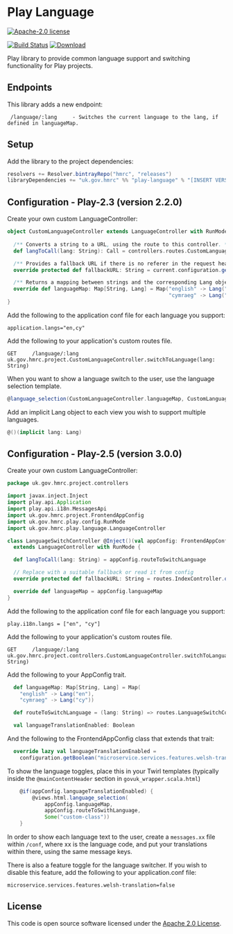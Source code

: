 # Play Language

[![Apache-2.0 license](http://img.shields.io/badge/license-Apache-brightgreen.svg)](http://www.apache.org/licenses/LICENSE-2.0.html)

[![Build Status](https://travis-ci.org/hmrc/play-language.svg)](https://travis-ci.org/hmrc/play-language) [![Download](https://api.bintray.com/packages/hmrc/releases/play-language/images/download.svg)](https://bintray.com/hmrc/releases/play-language/_latestVersion)

Play library to provide common language support and switching functionality for Play projects.

## Endpoints

This library adds a new endpoint:

```
 /language/:lang     - Switches the current language to the lang, if defined in languageMap.
```

## Setup

Add the library to the project dependencies:

``` scala
resolvers += Resolver.bintrayRepo("hmrc", "releases")
libraryDependencies += "uk.gov.hmrc" %% "play-language" % "[INSERT VERSION]"
```

## Configuration - Play-2.3 (version 2.2.0)

Create your own custom LanguageController:

``` scala
object CustomLanguageController extends LanguageController with RunMode {
  
  /** Converts a string to a URL, using the route to this controller. **/
  def langToCall(lang: String): Call = controllers.routes.CustomLanguageController.switchToLanguage(lang)

  /** Provides a fallback URL if there is no referer in the request header. **/
  override protected def fallbackURL: String = current.configuration.getString(s"$env.language.fallbackUrl").getOrElse("/")

  /** Returns a mapping between strings and the corresponding Lang object. **/
  override def languageMap: Map[String, Lang] = Map("english" -> Lang("en"),
                                                    "cymraeg" -> Lang("cy-GB"))
}
```

Add the following to the application conf file for each language you support:

```
application.langs="en,cy"
```

Add the following to your application's custom routes file. 

```
GET     /language/:lang       uk.gov.hmrc.project.CustomLanguageController.switchToLanguage(lang: String)
```

When you want to show a language switch to the user, use the language selection template.

``` scala
@language_selection(CustomLanguageController.languageMap, CustomLanguageController.langToCall, Some("custom-class"))
```

Add an implicit Lang object to each view you wish to support multiple languages.

``` scala
@()(implicit lang: Lang)
```

## Configuration - Play-2.5 (version 3.0.0)

Create your own custom LanguageController:

``` scala
package uk.gov.hmrc.project.controllers

import javax.inject.Inject
import play.api.Application
import play.api.i18n.MessagesApi
import uk.gov.hmrc.project.FrontendAppConfig
import uk.gov.hmrc.play.config.RunMode
import uk.gov.hmrc.play.language.LanguageController

class LanguageSwitchController @Inject()(val appConfig: FrontendAppConfig, override implicit val messagesApi: MessagesApi, implicit val app: Application)
  extends LanguageController with RunMode {

  def langToCall(lang: String) = appConfig.routeToSwitchLanguage

  // Replace with a suitable fallback or read it from config
  override protected def fallbackURL: String = routes.IndexController.onPageLoad().url

  override def languageMap = appConfig.languageMap
}
```

Add the following to the application conf file for each language you support:

```
play.i18n.langs = ["en", "cy"]
```

Add the following to your application's custom routes file.

```
GET     /language/:lang       uk.gov.hmrc.project.controllers.CustomLanguageController.switchToLanguage(lang: String)
```

Add the following to your AppConfig trait.

``` scala
  def languageMap: Map[String, Lang] = Map(
    "english" -> Lang("en"),
    "cymraeg" -> Lang("cy"))

  def routeToSwitchLanguage = (lang: String) => routes.LanguageSwitchController.switchToLanguage(lang)

  val languageTranslationEnabled: Boolean
```

And the following to the FrontendAppConfig class that extends that trait:

``` scala
  override lazy val languageTranslationEnabled =
    configuration.getBoolean("microservice.services.features.welsh-translation").getOrElse(true)
```

To show the language toggles, place this in your Twirl templates (typically inside the `@mainContentHeader` section in `govuk_wrapper.scala.html`)

``` scala
    @if(appConfig.languageTranslationEnabled) {
        @views.html.language_selection(
            appConfig.languageMap,
            appConfig.routeToSwithLanguage,
            Some("custom-class"))
    }
```

In order to show each language text to the user, create a `messages.xx` file within `/conf`, where xx is the language code, and put your translations within there, using the same message keys.

There is also a feature toggle for the language switcher. If you wish to disable this feature, add the following to your application.conf file:

```
microservice.services.features.welsh-translation=false
```

## License ##
 
This code is open source software licensed under the [Apache 2.0 License]("http://www.apache.org/licenses/LICENSE-2.0.html").
